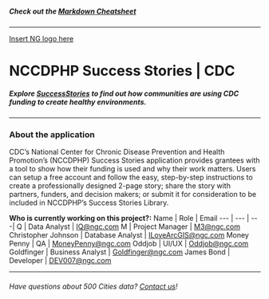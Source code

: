 ##### Check out the [Markdown Cheatsheet](https://github.com/adam-p/markdown-here/wiki/Markdown-Cheatsheet)
---
[Insert NG logo here](https://www.northropgrumman.com)

# NCCDPHP Success Stories | CDC

##### Explore [SuccessStories](https://www.cdc.gov/chronicdisease/programs-impact/success-stories/index.htm) to find out how communities are using CDC funding to create healthy environments.
___
### About the application 
CDC’s National Center for Chronic Disease Prevention and Health Promotion’s (NCCDPHP) Success Stories application provides grantees with a tool to show how their funding is used and why their work matters. Users can setup a free account and follow the easy, step-by-step instructions to create a professionally designed 2-page story; share the story with partners, funders, and decision makers; or submit it for consideration to be included in NCCDPHP’s Success Stories Library.

**Who is currently working on this project?:**
 Name | Role | Email
--- | --- | ---|
Q | Data Analyst | IQ@ngc.com
M | Project Manager | M3@ngc.com
Christopher Johnson | Database Analyst | ILoveArcGIS@ngc.com
Money Penny | QA | MoneyPenny@ngc.com
Oddjob | UI/UX | Oddjob@ngc.com
Goldfinger | Business Analyst | Goldfinger@ngc.com
James Bond | Developer | DEV007@ngc.com
___

###### Have questions about 500 Cities data? [Contact us](https://nccd.cdc.gov/nccdsuccessstories/contactus.aspx)!